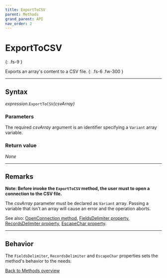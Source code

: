 ```yaml
---
title: ExportToCSV
parent: Methods
grand_parent: API
nav_order: 2
---
```


# ExportToCSV
{: .fs-9 }

Exports an array's content to a CSV file.
{: .fs-6 .fw-300 }

---

## Syntax

*expression*.`ExportToCSV`*(csvArray)*

### Parameters

The required *csvArray* argument is an identifier specifying a `Variant` array variable.

### Return value

_None_

---

## Remarks

**Note: Before invoke the `ExportToCSV` method, the user must to open a connection to the CSV file.**

The *csvArray* parameter must be declared as `Variant` array. Passing a variable that isn't an array will cause an error and the operation aborts. 

See also:
 [OpenConnection method](https://ws-garcia.github.io/VBA-CSV-interface/api/methods/openconnection.html),
 [FieldsDelimiter property](https://ws-garcia.github.io/VBA-CSV-interface/api/properties/fieldsdelimiter.html),
 [RecordsDelimiter property](https://ws-garcia.github.io/VBA-CSV-interface/api/properties/recordsdelimiter.html),
 [EscapeChar property](https://ws-garcia.github.io/VBA-CSV-interface/api/properties/escapechar.html).

---

## Behavior

The `FieldsDelimiter`, `RecordsDelimiter` and `EscapeChar` properties sets the method's behavior to the needs.

[Back to Methods overview](https://ws-garcia.github.io/VBA-CSV-interface/api/methods/)